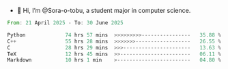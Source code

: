 - 👋 Hi, I’m @Sora-o-tobu, a student major in computer science.

<!--START_SECTION:waka-->

```rust
From: 21 April 2025 - To: 30 June 2025

Python             74 hrs 57 mins  >>>>>>>>>----------------   35.88 %
C++                55 hrs 28 mins  >>>>>>>------------------   26.55 %
C                  28 hrs 29 mins  >>>----------------------   13.63 %
TeX                12 hrs 45 mins  >>-----------------------   06.11 %
Markdown           10 hrs 1 min    >------------------------   04.80 %
```

<!--END_SECTION:waka-->

<!---
<img align='center' src='https://raw.githubusercontent.com/Sora-o-tobu/Sora-o-tobu/main/OneLastSora.png' width='410px'>
--->
<!---
Sora-o-tobu/Sora-o-tobu is a ✨ special ✨ repository because its `README.md` (this file) appears on your GitHub profile.
You can click the Preview link to take a look at your changes.
--->
